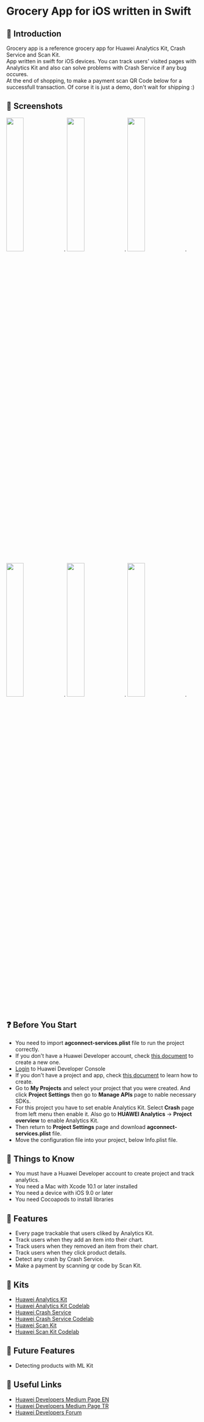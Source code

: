 # Grocery App for iOS written in Swift


## :notebook_with_decorative_cover: Introduction 
Grocery app is a reference grocery app for Huawei Analytics Kit, Crash Service and Scan Kit.<br>
App written in swift for iOS devices. You can track users' visited pages with Analytics Kit and also can solve problems with Crash Service if any bug occures.<br>
At the end of shopping, to make a payment scan QR Code below for a successfull transaction. Of corse it is just a demo, don't wait for shipping :)


## :iphone: Screenshots
<img src="https://i.ibb.co/hBWXGT7/Simulator-Screen-Shot-i-Phone-12-Pro-Max-2020-11-20-at-09-05-10.png" width="30%">.
<img src="https://i.ibb.co/61vcScc/Simulator-Screen-Shot-i-Phone-12-Pro-Max-2020-11-20-at-09-05-28.png" width="30%">.
<img src="https://i.ibb.co/x8zNNsq/Simulator-Screen-Shot-i-Phone-12-Pro-Max-2020-11-20-at-09-05-35.png" width="30%">.
<img src="https://i.ibb.co/NFbTgyT/Simulator-Screen-Shot-i-Phone-12-Pro-Max-2020-11-20-at-09-05-44.png" width="30%">.
<img src="https://i.ibb.co/DRRN6QY/Simulator-Screen-Shot-i-Phone-12-Pro-Max-2020-11-20-at-09-20-21.png" width="30%">.
<img src="https://i.ibb.co/vPzvm3t/Simulator-Screen-Shot-i-Phone-12-Pro-Max-2020-11-20-at-09-29-56.png" width="30%">.


##  :question: Before You Start
* You need to import <b>agconnect-services.plist</b> file to run the project correctly.
* If you don't have a Huawei Developer account, check <a href="https://developer.huawei.com/consumer/en/doc/start/10104" target="_blank">this document</a> to create a new one.
* <a href="https://developer.huawei.com/consumer/en/console" target="_blank">Login</a> to Huawei Developer Console
* If you don't have a project and app, check <a href="https://developer.huawei.com/consumer/en/doc/distribution/app/agc-create_app" target="_blank">this document</a> to learn how to create.
* Go to <b>My Projects</b> and select your project that you were created. And click <b>Project Settings</b> then go to <b>Manage APIs</b> page to nable necessary SDKs.
* For this project you have to set enable Analytics Kit. Select <b>Crash</b> page from left menu then enable it. Also go to <b>HUAWEI Analytics</b> -> <b>Project overview</b> to enable Analytics Kit.
* Then return to <b>Project Settings</b> page and download <b>agconnect-services.plist</b> file.
* Move the configuration file into your project, below Info.plist file.


##  :information_desk_person: Things to Know
* You must have a Huawei Developer account to create project and track analytics.
* You need a Mac with Xcode 10.1 or later installed
* You need a device with iOS 9.0 or later
* You need Cocoapods to install libraries


## :milky_way: Features
* Every page trackable that users cliked by Analytics Kit.
* Track users when they add an item into their chart.
* Track users when they removed an item from their chart.
* Track users when they click product details.
* Detect any crash by Crash Service.
* Make a payment by scanning qr code by Scan Kit.


## :rocket: Kits
* [Huawei Analytics Kit](https://developer.huawei.com/consumer/en/doc/development/HMSCore-Guides/introduction-0000001050745149)
* [Huawei Analytics Kit Codelab](https://developer.huawei.com/consumer/en/codelab/HMSAnalyticsKit-iOS/index.html)
* [Huawei Crash Service](https://developer.huawei.com/consumer/en/doc/development/AppGallery-connect-Guides/agc-crash-introduction)
* [Huawei Crash Service Codelab](https://developer.huawei.com/consumer/en/codelab/CrashService-iOS/index.html)
* [Huawei Scan Kit](https://developer.huawei.com/consumer/en/doc/development/HMSCore-Guides/service-introduction-0000001050041994)
* [Huawei Scan Kit Codelab](https://developer.huawei.com/consumer/en/codelab/ScanKit-iOS/index.html)


## :telescope: Future Features 
* Detecting products with ML Kit


## :link: Useful Links 
* [Huawei Developers Medium Page EN](https://medium.com/huawei-developers)
* [Huawei Developers Medium Page TR](https://medium.com/huawei-developers-tr) 
* [Huawei Developers Forum](https://forums.developer.huawei.com/forumPortal/en/home)
